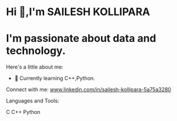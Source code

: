 # Hi 👋,I'm SAILESH KOLLIPARA

# I'm passionate about data and technology.
Here's a little about me:
 - 🌱 Currently learning C++,Python.
 
 Connect with me:
 www.linkedin.com/in/sailesh-kollipara-5a75a3280

 Languages and Tools:
 
 C C++ Python
